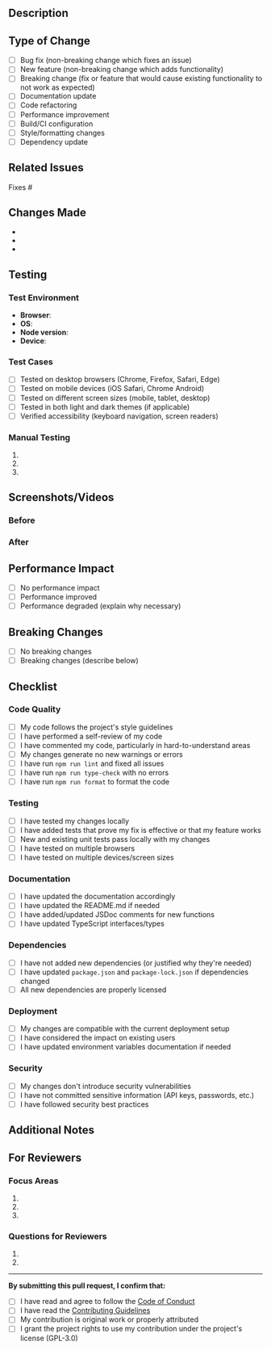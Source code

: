 ## Description

<!-- Provide a brief description of the changes in this PR -->

## Type of Change

<!-- Mark the relevant option with an "x" -->

- [ ] Bug fix (non-breaking change which fixes an issue)
- [ ] New feature (non-breaking change which adds functionality)
- [ ] Breaking change (fix or feature that would cause existing functionality to not work as expected)
- [ ] Documentation update
- [ ] Code refactoring
- [ ] Performance improvement
- [ ] Build/CI configuration
- [ ] Style/formatting changes
- [ ] Dependency update

## Related Issues

<!-- Link to related issues using keywords like "Fixes #123", "Closes #456", "Related to #789" -->

Fixes #

## Changes Made

<!-- Describe the changes in detail -->

-
-
-

## Testing

<!-- Describe how you tested your changes -->

### Test Environment

- **Browser**:
- **OS**:
- **Node version**:
- **Device**:

### Test Cases

- [ ] Tested on desktop browsers (Chrome, Firefox, Safari, Edge)
- [ ] Tested on mobile devices (iOS Safari, Chrome Android)
- [ ] Tested on different screen sizes (mobile, tablet, desktop)
- [ ] Tested in both light and dark themes (if applicable)
- [ ] Verified accessibility (keyboard navigation, screen readers)

### Manual Testing

<!-- Describe manual testing performed -->

1.
2.
3.

## Screenshots/Videos

<!-- If applicable, add screenshots or videos to demonstrate the changes -->

### Before

<!-- Screenshot/video of the old behavior -->

### After

<!-- Screenshot/video of the new behavior -->

## Performance Impact

<!-- Describe any performance implications -->

- [ ] No performance impact
- [ ] Performance improved
- [ ] Performance degraded (explain why necessary)

## Breaking Changes

<!-- List any breaking changes and migration steps -->

- [ ] No breaking changes
- [ ] Breaking changes (describe below)

<!-- If breaking changes, describe them here -->

## Checklist

<!-- Mark completed items with an "x" -->

### Code Quality

- [ ] My code follows the project's style guidelines
- [ ] I have performed a self-review of my code
- [ ] I have commented my code, particularly in hard-to-understand areas
- [ ] My changes generate no new warnings or errors
- [ ] I have run `npm run lint` and fixed all issues
- [ ] I have run `npm run type-check` with no errors
- [ ] I have run `npm run format` to format the code

### Testing

- [ ] I have tested my changes locally
- [ ] I have added tests that prove my fix is effective or that my feature works
- [ ] New and existing unit tests pass locally with my changes
- [ ] I have tested on multiple browsers
- [ ] I have tested on multiple devices/screen sizes

### Documentation

- [ ] I have updated the documentation accordingly
- [ ] I have updated the README.md if needed
- [ ] I have added/updated JSDoc comments for new functions
- [ ] I have updated TypeScript interfaces/types

### Dependencies

- [ ] I have not added new dependencies (or justified why they're needed)
- [ ] I have updated `package.json` and `package-lock.json` if dependencies changed
- [ ] All new dependencies are properly licensed

### Deployment

- [ ] My changes are compatible with the current deployment setup
- [ ] I have considered the impact on existing users
- [ ] I have updated environment variables documentation if needed

### Security

- [ ] My changes don't introduce security vulnerabilities
- [ ] I have not committed sensitive information (API keys, passwords, etc.)
- [ ] I have followed security best practices

## Additional Notes

<!-- Add any additional notes for reviewers -->

## For Reviewers

<!-- Help reviewers by providing context -->

### Focus Areas

<!-- What should reviewers pay special attention to? -->

1.
2.
3.

### Questions for Reviewers

<!-- Any specific questions you have for reviewers? -->

1.
2.

---

**By submitting this pull request, I confirm that:**

- [ ] I have read and agree to follow the [Code of Conduct](../CODE_OF_CONDUCT.md)
- [ ] I have read the [Contributing Guidelines](../CONTRIBUTING.md)
- [ ] My contribution is original work or properly attributed
- [ ] I grant the project rights to use my contribution under the project's license (GPL-3.0)
